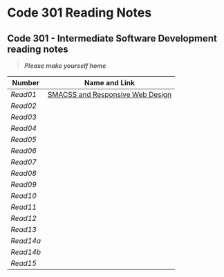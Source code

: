 # Code 301 Reading Notes

## Code 301 - Intermediate Software Development reading notes

>***Please make yourself home***

| **Number** | **Name and Link** |
|------------|-------------------|
| *Read01* |[SMACSS and Responsive Web Design](https://hadeaji.github.io/reading-notes/Read01)|
| *Read02* ||
| *Read03* ||
| *Read04* ||
| *Read05* ||
| *Read06* ||
| *Read07* ||
| *Read08* ||
| *Read09* ||
| *Read10* ||
| *Read11* ||
| *Read12* ||
| *Read13* ||
| *Read14a* ||
| *Read14b* ||
| *Read15* ||
